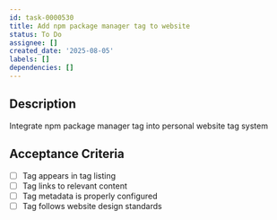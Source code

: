 ```yaml
---
id: task-0000530
title: Add npm package manager tag to website
status: To Do
assignee: []
created_date: '2025-08-05'
labels: []
dependencies: []
---
```


## Description

Integrate npm package manager tag into personal website tag system

## Acceptance Criteria

- [ ] Tag appears in tag listing
- [ ] Tag links to relevant content
- [ ] Tag metadata is properly configured
- [ ] Tag follows website design standards
